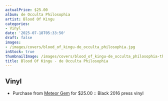 ```yaml
---
actualPrice: $25.00
album: de Occulta Philosophia
artist: Blood Of Kingu
categories:
- Vinyl
date: '2025-07-18T05:33:50'
draft: false
images:
- /images/covers/blood_of_kingu-de_occulta_philosophia.jpg
inStock: true
thumbnailImage: /images/covers/blood_of_kingu-de_occulta_philosophia-thumb.jpg
title: Blood Of Kingu - de Occulta Philosophia
---
```


## Vinyl
* Purchase from [Meteor Gem](https://meteor-gem.com/products/used-blood-of-kingu-de-occulta-philosophia-lp) for $25.00 :: Black 2016 press vinyl
